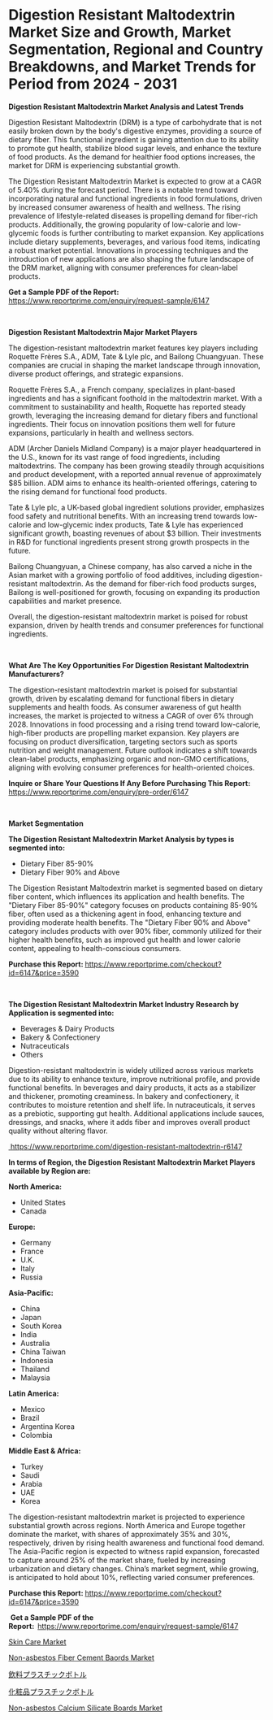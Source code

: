 <p><h1>Digestion Resistant Maltodextrin Market Size and Growth, Market Segmentation, Regional and Country Breakdowns, and Market Trends for Period from 2024 -  2031</h1></p><p><strong>Digestion Resistant Maltodextrin Market Analysis and Latest Trends</strong></p>
<p><p>Digestion Resistant Maltodextrin (DRM) is a type of carbohydrate that is not easily broken down by the body's digestive enzymes, providing a source of dietary fiber. This functional ingredient is gaining attention due to its ability to promote gut health, stabilize blood sugar levels, and enhance the texture of food products. As the demand for healthier food options increases, the market for DRM is experiencing substantial growth.</p><p>The Digestion Resistant Maltodextrin Market is expected to grow at a CAGR of 5.40% during the forecast period. There is a notable trend toward incorporating natural and functional ingredients in food formulations, driven by increased consumer awareness of health and wellness. The rising prevalence of lifestyle-related diseases is propelling demand for fiber-rich products. Additionally, the growing popularity of low-calorie and low-glycemic foods is further contributing to market expansion. Key applications include dietary supplements, beverages, and various food items, indicating a robust market potential. Innovations in processing techniques and the introduction of new applications are also shaping the future landscape of the DRM market, aligning with consumer preferences for clean-label products.</p></p>
<p><strong>Get a Sample PDF of the Report:&nbsp;</strong> <a href="https://www.reportprime.com/enquiry/request-sample/6147">https://www.reportprime.com/enquiry/request-sample/6147</a></p>
<p>&nbsp;</p>
<p><strong>Digestion Resistant Maltodextrin Major Market Players</strong></p>
<p><p>The digestion-resistant maltodextrin market features key players including Roquette Frères S.A., ADM, Tate & Lyle plc, and Bailong Chuangyuan. These companies are crucial in shaping the market landscape through innovation, diverse product offerings, and strategic expansions.</p><p>Roquette Frères S.A., a French company, specializes in plant-based ingredients and has a significant foothold in the maltodextrin market. With a commitment to sustainability and health, Roquette has reported steady growth, leveraging the increasing demand for dietary fibers and functional ingredients. Their focus on innovation positions them well for future expansions, particularly in health and wellness sectors.</p><p>ADM (Archer Daniels Midland Company) is a major player headquartered in the U.S., known for its vast range of food ingredients, including maltodextrins. The company has been growing steadily through acquisitions and product development, with a reported annual revenue of approximately $85 billion. ADM aims to enhance its health-oriented offerings, catering to the rising demand for functional food products.</p><p>Tate & Lyle plc, a UK-based global ingredient solutions provider, emphasizes food safety and nutritional benefits. With an increasing trend towards low-calorie and low-glycemic index products, Tate & Lyle has experienced significant growth, boasting revenues of about $3 billion. Their investments in R&D for functional ingredients present strong growth prospects in the future.</p><p>Bailong Chuangyuan, a Chinese company, has also carved a niche in the Asian market with a growing portfolio of food additives, including digestion-resistant maltodextrin. As the demand for fiber-rich food products surges, Bailong is well-positioned for growth, focusing on expanding its production capabilities and market presence.</p><p>Overall, the digestion-resistant maltodextrin market is poised for robust expansion, driven by health trends and consumer preferences for functional ingredients.</p></p>
<p>&nbsp;</p>
<p><strong>What Are The Key Opportunities For Digestion Resistant Maltodextrin Manufacturers?</strong></p>
<p><p>The digestion-resistant maltodextrin market is poised for substantial growth, driven by escalating demand for functional fibers in dietary supplements and health foods. As consumer awareness of gut health increases, the market is projected to witness a CAGR of over 6% through 2028. Innovations in food processing and a rising trend toward low-calorie, high-fiber products are propelling market expansion. Key players are focusing on product diversification, targeting sectors such as sports nutrition and weight management. Future outlook indicates a shift towards clean-label products, emphasizing organic and non-GMO certifications, aligning with evolving consumer preferences for health-oriented choices.</p></p>
<p><strong>Inquire or Share Your Questions If Any Before Purchasing This Report:</strong> <a href="https://www.reportprime.com/enquiry/pre-order/6147">https://www.reportprime.com/enquiry/pre-order/6147</a></p>
<p>&nbsp;</p>
<p><strong>Market Segmentation</strong></p>
<p><strong>The Digestion Resistant Maltodextrin Market Analysis by types is segmented into:</strong></p>
<p><ul><li>Dietary Fiber 85-90%</li><li>Dietary Fiber 90% and Above</li></ul></p>
<p><p>The Digestion Resistant Maltodextrin market is segmented based on dietary fiber content, which influences its application and health benefits. The "Dietary Fiber 85-90%" category focuses on products containing 85-90% fiber, often used as a thickening agent in food, enhancing texture and providing moderate health benefits. The "Dietary Fiber 90% and Above" category includes products with over 90% fiber, commonly utilized for their higher health benefits, such as improved gut health and lower calorie content, appealing to health-conscious consumers.</p></p>
<p><strong>Purchase this Report:&nbsp;</strong><a href="https://www.reportprime.com/checkout?id=6147&price=3590">https://www.reportprime.com/checkout?id=6147&price=3590</a></p>
<p>&nbsp;</p>
<p><strong>The Digestion Resistant Maltodextrin Market Industry Research by Application is segmented into:</strong></p>
<p><ul><li>Beverages & Dairy Products</li><li>Bakery & Confectionery</li><li>Nutraceuticals</li><li>Others</li></ul></p>
<p><p>Digestion-resistant maltodextrin is widely utilized across various markets due to its ability to enhance texture, improve nutritional profile, and provide functional benefits. In beverages and dairy products, it acts as a stabilizer and thickener, promoting creaminess. In bakery and confectionery, it contributes to moisture retention and shelf life. In nutraceuticals, it serves as a prebiotic, supporting gut health. Additional applications include sauces, dressings, and snacks, where it adds fiber and improves overall product quality without altering flavor.</p></p>
<p><a href="https://www.reportprime.com/digestion-resistant-maltodextrin-r6147">&nbsp;https://www.reportprime.com/digestion-resistant-maltodextrin-r6147</a></p>
<p><strong>In terms of Region, the Digestion Resistant Maltodextrin Market Players available by Region are:</strong></p>
<p>
    <p> <strong> North America: </strong>
        <ul>
            <li>United States</li>
            <li>Canada</li>
        </ul>
        </p> 
    <p> <strong> Europe: </strong>
        <ul>
            <li>Germany</li>
            <li>France</li>
            <li>U.K.</li>
            <li>Italy</li>
            <li>Russia</li>
        </ul>
        </p> 
    <p> <strong> Asia-Pacific: </strong>
        <ul>
            <li>China</li>
            <li>Japan</li>
            <li>South Korea</li>
            <li>India</li>
            <li>Australia</li>
            <li>China Taiwan</li>
            <li>Indonesia</li>
            <li>Thailand</li>
            <li>Malaysia</li>
        </ul>
        </p> 
    <p> <strong> Latin America: </strong>
        <ul>
            <li>Mexico</li>
            <li>Brazil</li>
            <li>Argentina Korea</li>
            <li>Colombia</li>
        </ul>
        </p> 
    <p> <strong> Middle East & Africa: </strong>
        <ul>
            <li>Turkey</li>
            <li>Saudi</li>
            <li>Arabia</li>
            <li>UAE</li>
            <li>Korea</li>
        </ul>
    </p>
    </p>
<p><p>The digestion-resistant maltodextrin market is projected to experience substantial growth across regions. North America and Europe together dominate the market, with shares of approximately 35% and 30%, respectively, driven by rising health awareness and functional food demand. The Asia-Pacific region is expected to witness rapid expansion, forecasted to capture around 25% of the market share, fueled by increasing urbanization and dietary changes. China’s market segment, while growing, is anticipated to hold about 10%, reflecting varied consumer preferences.</p></p>
<p><strong>Purchase this Report: </strong><a href="https://www.reportprime.com/checkout?id=6147&price=3590">https://www.reportprime.com/checkout?id=6147&price=3590</a></p>
<p>&nbsp;<strong>Get a Sample PDF of the Report:&nbsp;&nbsp;</strong><a href="https://www.reportprime.com/enquiry/request-sample/6147">https://www.reportprime.com/enquiry/request-sample/6147</a></p>
<p><strong></strong></p>
<p><p><a href="https://www.linkedin.com/pulse/deep-dive-skin-care-market-itstrends-segmentation-eksme?trackingId=gierynTrTD2EvAlIEo78bg%3D%3D">Skin Care Market</a></p><p><a href="https://issuu.com/reportprime-2/docs/non-asbestos-fiber-cement-baords-ma_0f7d51baf6dd0a">Non-asbestos Fiber Cement Baords Market</a></p><p><a href="https://medium.com/@tubbs463/%E9%A3%B2%E6%96%99%E7%94%A8%E3%83%97%E3%83%A9%E3%82%B9%E3%83%81%E3%83%83%E3%82%AF%E3%83%9C%E3%83%88%E3%83%AB%E3%81%AE%E5%B8%82%E5%A0%B4%E5%B1%95%E6%9C%9B-%E5%AE%8C%E5%85%A8%E3%81%AA%E7%94%A3%E6%A5%AD%E5%88%86%E6%9E%90-2024%E5%B9%B4%E3%81%8B%E3%82%892031%E5%B9%B4%E3%81%BE%E3%81%A7-031893640172">飲料プラスチックボトル</a></p><p><a href="https://medium.com/@tubbs463/%E3%82%B0%E3%83%AD%E3%83%BC%E3%83%90%E3%83%AB%E5%8C%96%E7%B2%A7%E5%93%81%E3%83%97%E3%83%A9%E3%82%B9%E3%83%81%E3%83%83%E3%82%AF%E3%83%9C%E3%83%88%E3%83%AB%E5%B8%82%E5%A0%B4%E3%81%AE%E8%A6%8F%E6%A8%A1%E3%81%AF-%E5%B9%B4%E5%B9%B3%E5%9D%87%E6%88%90%E9%95%B7%E7%8E%87-cagr-4-7-%E3%81%A7%E6%88%90%E9%95%B7%E3%81%99%E3%82%8B%E3%81%A8%E4%BA%88%E6%B8%AC%E3%81%95%E3%82%8C%E3%81%A6%E3%81%8A%E3%82%8A-%E6%9C%AC%E3%83%AC%E3%83%9D%E3%83%BC%E3%83%88%E3%81%A7%E3%81%AF2024%E5%B9%B4%E3%81%8B%E3%82%892031%E5%B9%B4%E3%81%BE%E3%81%A7%E3%81%AE%E5%B8%82%E5%A0%B4%E3%81%AE%E6%88%90%E9%95%B7-%E3%83%88%E3%83%AC%E3%83%B3%E3%83%89-%E6%A9%9F%E4%BC%9A-%E4%BA%88%E6%B8%AC%E3%81%AB%E3%81%A4%E3%81%84%E3%81%A6%E8%AA%AC%E6%98%8E%E3%81%97%E3%81%A6-bf5dbe76d90c">化粧品プラスチックボトル</a></p><p><a href="https://issuu.com/reportprime-2/docs/non-asbestos-calcium-silicate-board_a4f4cfce3b2660">Non-asbestos Calcium Silicate Boards Market</a></p></p>